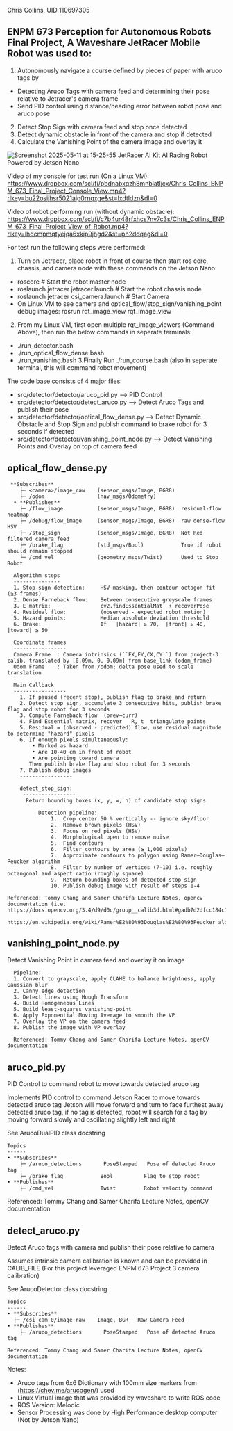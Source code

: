 Chris Collins, UID 110697305

ENPM 673 Perception for Autonomous Robots Final Project, A Waveshare JetRacer Mobile Robot was used to:
------------
1. Autonomously navigate a course defined by pieces of paper with aruco tags by
  - Detecting Aruco Tags with camera feed and determining their pose relative to Jetracer's camera frame
  - Send PID control using distance/heading error between robot pose and aruco pose
2. Detect Stop Sign with camera feed and stop once detected
3. Detect dynamic obstacle in front of the camera and stop if detected
4. Calculate the Vanishing Point of the camera image and overlay it

![Screenshot 2025-05-11 at 15-25-55 JetRacer AI Kit AI Racing Robot Powered by Jetson Nano](https://github.com/user-attachments/assets/aa5daddd-c872-45ec-ae7b-1fcc65728f55)

Video of my console for test run (On a Linux VM):
https://www.dropbox.com/scl/fi/pbdnabxqzh8mnblatljcx/Chris_Collins_ENPM_673_Final_Project_Console_View.mp4?rlkey=bu22osijhsr5021aig0rnqxge&st=lxdtldzn&dl=0

Video of robot performing run (without dynamic obstacle):
https://www.dropbox.com/scl/fi/c7b4ur48rfxhcs7nv7c3s/Chris_Collins_ENPM_673_Final_Project_View_of_Robot.mp4?rlkey=lhdcmpmqtyejqa6xkip9jhgd2&st=ph2ddqag&dl=0


For test run the following steps were performed:
1. Turn on Jetracer, place robot in front of course then start ros core, chassis, and camera node  with these commands on the Jetson Nano:
  - roscore                              # Start the robot master node
  - roslaunch jetracer jetracer.launch   # Start the robot chassis node
  - roslaunch jetracer csi_camera.launch # Start Camera
  - On Linux VM to see camera and optical_flow/stop_sign/vanishing_point debug images:      rosrun rqt_image_view rqt_image_view
2. From my Linux VM, first open multiple rqt_image_viewers (Command Above), then run the below commands in seperate terminals:
- ./run_detector.bash  
- ./run_optical_flow_dense.bash
- ./run_vanishing.bash
3.Finally Run  ./run_course.bash    (also in seperate terminal, this will command robot movement)

The code base consists of 4 major files:
- src/detector/detector/aruco_pid.py             --> PID Control
- src/detector/detector/detect_aruco.py          --> Detect Aruco Tags and publish their pose
- src/detector/detector/optical_flow_dense.py    --> Detect Dynamic Obstacle and Stop Sign and publish command to brake robot for 3 seconds if detected
- src/detector/detector/vanishing_point_node.py  --> Detect Vanishing Points and Overlay on top of camera feed


optical_flow_dense.py
---------------
     **Subscribes**
        ├─ <camera>/image_raw    (sensor_msgs/Image, BGR8) 
        ├─ /odom                 (nav_msgs/Odometry)
      • **Publishes**
        ├─ /flow_image           (sensor_msgs/Image, BGR8)  residual-flow heatmap
        ├─ /debug/flow_image     (sensor_msgs/Image, BGR8)  raw dense-flow HSV
        ├─ /stop_sign            (sensor_msgs/Image, BGR8)  Not Red filtered camera feed 
        ├─ /brake_flag           (std_msgs/Bool)            True if robot should remain stopped
        └─ /cmd_vel              (geometry_msgs/Twist)      Used to Stop Robot
      
      Algorithm steps
      ---------------
      1. Stop-sign detection:     HSV masking, then contour octagon fit (≥3 frames)
      2. Dense Farneback flow:    Between consecutive greyscale frames
      3. E matrix:                cv2.findEssentialMat  + recoverPose
      4. Residual flow:           (observed - expected robot motion)
      5. Hazard points:           Median absolute deviation threshold
      6. Brake:                   If   |hazard| ≥ 70,  |front| ≥ 40, |toward| ≥ 50
      
      Coordinate frames
      -----------------
      Camera Frame  : Camera intrinsics (``FX,FY,CX,CY``) from project-3 calib, translated by [0.09m, 0, 0.09m] from base_link (odom_frame)
      Odom Frame    : Taken from /odom; delta pose used to scale translation

      Main Callback
      -----------------
        1. If paused (recent stop), publish flag to brake and return
        2. Detect stop sign, accumulate 3 consecutive hits, publish brake flag and stop robot for 3 seconds
        3. Compute Farneback flow  (prev→curr)
        4. Find Essential matrix, recover   R, t  triangulate points
        5. Residual = (observed - predicted) flow, use residual magnitude to determine "hazard" pixels
        6. If enough pixels simultaneously:
            • Marked as hazard
            • Are 10-40 cm in front of robot
            • Are pointing toward camera
           Then publish brake flag and stop robot for 3 seconds
        7. Publish debug images
        -----------------
        
        detect_stop_sign:
         -----------------
          Return bounding boxes (x, y, w, h) of candidate stop signs
      
              Detection pipeline:
                  1.  Crop center 50 % vertically -- ignore sky/floor
                  2.  Remove brown pixels (HSV)
                  3.  Focus on red pixels (HSV)
                  4.  Morphological open to remove noise
                  5.  Find contours
                  6.  Filter contours by area (≥ 1,000 pixels)
                  7.  Approximate contours to polygon using Ramer–Douglas–Peucker algorithm
                  8.  Filter by number of vertices (7-10) i.e. roughly octangonal and aspect ratio (roughly square)
                  9.  Return bounding boxes of detected stop sign
                  10. Publish debug image with result of steps 1-4

    Referenced: Tommy Chang and Samer Charifa Lecture Notes, opencv documentation (i.e. https://docs.opencv.org/3.4/d9/d0c/group__calib3d.html#gadb7d2dfcc184c1d2f496d8639f4371c0)
                https://en.wikipedia.org/wiki/Ramer%E2%80%93Douglas%E2%80%93Peucker_algorithm
      


vanishing_point_node.py
---------------
  Detect Vanishing Point in camera feed and overlay it on image
      
      Pipeline:
      1. Convert to grayscale, apply CLAHE to balance brightness, apply Gaussian blur
      2. Canny edge detection
      3. Detect lines using Hough Transform
      4. Build Homogeneous Lines
      5. Build least-squares vanishing-point
      6. Apply Exponential Moving Average to smooth the VP
      7. Overlay the VP on the camera feed
      8. Publish the image with VP overlay

      Referenced: Tommy Chang and Samer Charifa Lecture Notes, openCV documentation


aruco_pid.py
------------
PID Control to command robot to move towards detected aruco tag

  Implements PID control to command Jetson Racer to move towards detected aruco tag
  Jetson will move forward and turn to face furthest away detected aruco tag,
  if no tag is detected, robot will search for a tag by moving forward slowly and oscillating
  slightly left and right

  See ArucoDualPID class docstring

    Topics
    ------
    • **Subscribes**
        ├─ /aruco_detections       PoseStamped   Pose of detected Aruco tag
        ├─ /brake_flag            Bool          Flag to stop robot
    • **Publishes**
        ├─ /cmd_vel               Twist         Robot velocity command


Referenced: Tommy Chang and Samer Charifa Lecture Notes, openCV documentation

detect_aruco.py
---------------
 Detect Aruco tags with camera and publish their pose relative to camera 

 Assumes intrinsic camera calibration is known and can be provided in CALIB_FILE (For this project leveraged ENPM 673 Project 3 camera calibration)

  See ArucoDetector class docstring

    Topics
    ------
    • **Subscribes**
      ├─ /csi_cam_0/image_raw    Image, BGR   Raw Camera Feed
    • **Publishes**
        ├─ /aruco_detections       PoseStamped   Pose of detected Aruco tag

    Referenced: Tommy Chang and Samer Charifa Lecture Notes, openCV documentation



Notes:
- Aruco tags from 6x6 Dictionary with 100mm size markers from (https://chev.me/arucogen/) used
- Linux Virtual image that was provided by waveshare to write ROS code
- ROS Version:  Melodic
- Sensor Processing was done by High Performance desktop computer (Not by Jetson Nano)
